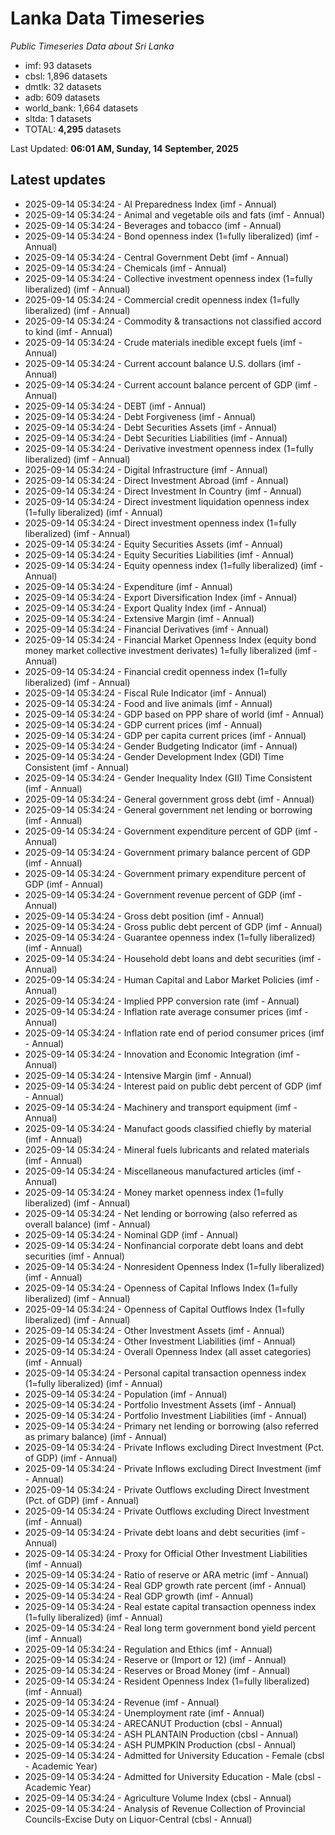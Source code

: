 # Lanka Data Timeseries
*Public Timeseries Data about Sri Lanka*

* imf: 93 datasets
* cbsl: 1,896 datasets
* dmtlk: 32 datasets
* adb: 609 datasets
* world_bank: 1,664 datasets
* sltda: 1 datasets
* TOTAL: **4,295** datasets

Last Updated: **06:01 AM, Sunday, 14 September, 2025**

## Latest updates

* 2025-09-14 05:34:24 - AI Preparedness Index (imf - Annual)
* 2025-09-14 05:34:24 - Animal and vegetable oils and fats (imf - Annual)
* 2025-09-14 05:34:24 - Beverages and tobacco (imf - Annual)
* 2025-09-14 05:34:24 - Bond openness index (1=fully liberalized) (imf - Annual)
* 2025-09-14 05:34:24 - Central Government Debt (imf - Annual)
* 2025-09-14 05:34:24 - Chemicals (imf - Annual)
* 2025-09-14 05:34:24 - Collective investment openness index (1=fully liberalized) (imf - Annual)
* 2025-09-14 05:34:24 - Commercial credit openness index (1=fully liberalized) (imf - Annual)
* 2025-09-14 05:34:24 - Commodity & transactions not classified accord to kind (imf - Annual)
* 2025-09-14 05:34:24 - Crude materials inedible except fuels (imf - Annual)
* 2025-09-14 05:34:24 - Current account balance U.S. dollars (imf - Annual)
* 2025-09-14 05:34:24 - Current account balance percent of GDP (imf - Annual)
* 2025-09-14 05:34:24 - DEBT (imf - Annual)
* 2025-09-14 05:34:24 - Debt Forgiveness (imf - Annual)
* 2025-09-14 05:34:24 - Debt Securities Assets (imf - Annual)
* 2025-09-14 05:34:24 - Debt Securities Liabilities (imf - Annual)
* 2025-09-14 05:34:24 - Derivative investment openness index (1=fully liberalized) (imf - Annual)
* 2025-09-14 05:34:24 - Digital Infrastructure (imf - Annual)
* 2025-09-14 05:34:24 - Direct Investment Abroad (imf - Annual)
* 2025-09-14 05:34:24 - Direct Investment In Country (imf - Annual)
* 2025-09-14 05:34:24 - Direct investment liquidation openness index (1=fully liberalized) (imf - Annual)
* 2025-09-14 05:34:24 - Direct investment openness index (1=fully liberalized) (imf - Annual)
* 2025-09-14 05:34:24 - Equity Securities Assets (imf - Annual)
* 2025-09-14 05:34:24 - Equity Securities Liabilities (imf - Annual)
* 2025-09-14 05:34:24 - Equity openness index (1=fully liberalized) (imf - Annual)
* 2025-09-14 05:34:24 - Expenditure (imf - Annual)
* 2025-09-14 05:34:24 - Export Diversification Index (imf - Annual)
* 2025-09-14 05:34:24 - Export Quality Index (imf - Annual)
* 2025-09-14 05:34:24 - Extensive Margin (imf - Annual)
* 2025-09-14 05:34:24 - Financial Derivatives (imf - Annual)
* 2025-09-14 05:34:24 - Financial Market Openness Index (equity bond money market collective investment derivates) 1=fully liberalized (imf - Annual)
* 2025-09-14 05:34:24 - Financial credit openness index (1=fully liberalized) (imf - Annual)
* 2025-09-14 05:34:24 - Fiscal Rule Indicator (imf - Annual)
* 2025-09-14 05:34:24 - Food and live animals (imf - Annual)
* 2025-09-14 05:34:24 - GDP based on PPP share of world (imf - Annual)
* 2025-09-14 05:34:24 - GDP current prices (imf - Annual)
* 2025-09-14 05:34:24 - GDP per capita current prices (imf - Annual)
* 2025-09-14 05:34:24 - Gender Budgeting Indicator (imf - Annual)
* 2025-09-14 05:34:24 - Gender Development Index (GDI) Time Consistent (imf - Annual)
* 2025-09-14 05:34:24 - Gender Inequality Index (GII) Time Consistent (imf - Annual)
* 2025-09-14 05:34:24 - General government gross debt (imf - Annual)
* 2025-09-14 05:34:24 - General government net lending or borrowing (imf - Annual)
* 2025-09-14 05:34:24 - Government expenditure percent of GDP (imf - Annual)
* 2025-09-14 05:34:24 - Government primary balance percent of GDP (imf - Annual)
* 2025-09-14 05:34:24 - Government primary expenditure percent of GDP (imf - Annual)
* 2025-09-14 05:34:24 - Government revenue percent of GDP (imf - Annual)
* 2025-09-14 05:34:24 - Gross debt position (imf - Annual)
* 2025-09-14 05:34:24 - Gross public debt percent of GDP (imf - Annual)
* 2025-09-14 05:34:24 - Guarantee openness index (1=fully liberalized) (imf - Annual)
* 2025-09-14 05:34:24 - Household debt loans and debt securities (imf - Annual)
* 2025-09-14 05:34:24 - Human Capital and Labor Market Policies (imf - Annual)
* 2025-09-14 05:34:24 - Implied PPP conversion rate (imf - Annual)
* 2025-09-14 05:34:24 - Inflation rate average consumer prices (imf - Annual)
* 2025-09-14 05:34:24 - Inflation rate end of period consumer prices (imf - Annual)
* 2025-09-14 05:34:24 - Innovation and Economic Integration (imf - Annual)
* 2025-09-14 05:34:24 - Intensive Margin (imf - Annual)
* 2025-09-14 05:34:24 - Interest paid on public debt percent of GDP (imf - Annual)
* 2025-09-14 05:34:24 - Machinery and transport equipment (imf - Annual)
* 2025-09-14 05:34:24 - Manufact goods classified chiefly by material (imf - Annual)
* 2025-09-14 05:34:24 - Mineral fuels lubricants and related materials (imf - Annual)
* 2025-09-14 05:34:24 - Miscellaneous manufactured articles (imf - Annual)
* 2025-09-14 05:34:24 - Money market openness index (1=fully liberalized) (imf - Annual)
* 2025-09-14 05:34:24 - Net lending or borrowing (also referred as overall balance) (imf - Annual)
* 2025-09-14 05:34:24 - Nominal GDP (imf - Annual)
* 2025-09-14 05:34:24 - Nonfinancial corporate debt loans and debt securities (imf - Annual)
* 2025-09-14 05:34:24 - Nonresident Openness Index (1=fully liberalized) (imf - Annual)
* 2025-09-14 05:34:24 - Openness of Capital Inflows Index (1=fully liberalized) (imf - Annual)
* 2025-09-14 05:34:24 - Openness of Capital Outflows Index (1=fully liberalized) (imf - Annual)
* 2025-09-14 05:34:24 - Other Investment Assets (imf - Annual)
* 2025-09-14 05:34:24 - Other Investment Liabilities (imf - Annual)
* 2025-09-14 05:34:24 - Overall Openness Index (all asset categories) (imf - Annual)
* 2025-09-14 05:34:24 - Personal capital transaction openness index (1=fully liberalized) (imf - Annual)
* 2025-09-14 05:34:24 - Population (imf - Annual)
* 2025-09-14 05:34:24 - Portfolio Investment Assets (imf - Annual)
* 2025-09-14 05:34:24 - Portfolio Investment Liabilities (imf - Annual)
* 2025-09-14 05:34:24 - Primary net lending or borrowing (also referred as primary balance) (imf - Annual)
* 2025-09-14 05:34:24 - Private Inflows excluding Direct Investment (Pct. of GDP) (imf - Annual)
* 2025-09-14 05:34:24 - Private Inflows excluding Direct Investment (imf - Annual)
* 2025-09-14 05:34:24 - Private Outflows excluding Direct Investment (Pct. of GDP) (imf - Annual)
* 2025-09-14 05:34:24 - Private Outflows excluding Direct Investment (imf - Annual)
* 2025-09-14 05:34:24 - Private debt loans and debt securities (imf - Annual)
* 2025-09-14 05:34:24 - Proxy for Official Other Investment Liabilities (imf - Annual)
* 2025-09-14 05:34:24 - Ratio of reserve or ARA metric (imf - Annual)
* 2025-09-14 05:34:24 - Real GDP growth rate percent (imf - Annual)
* 2025-09-14 05:34:24 - Real GDP growth (imf - Annual)
* 2025-09-14 05:34:24 - Real estate capital transaction openness index (1=fully liberalized) (imf - Annual)
* 2025-09-14 05:34:24 - Real long term government bond yield percent (imf - Annual)
* 2025-09-14 05:34:24 - Regulation and Ethics (imf - Annual)
* 2025-09-14 05:34:24 - Reserve or (Import or 12) (imf - Annual)
* 2025-09-14 05:34:24 - Reserves or Broad Money (imf - Annual)
* 2025-09-14 05:34:24 - Resident Openness Index (1=fully liberalized) (imf - Annual)
* 2025-09-14 05:34:24 - Revenue (imf - Annual)
* 2025-09-14 05:34:24 - Unemployment rate (imf - Annual)
* 2025-09-14 05:34:24 - ARECANUT Production (cbsl - Annual)
* 2025-09-14 05:34:24 - ASH PLANTAIN Production (cbsl - Annual)
* 2025-09-14 05:34:24 - ASH PUMPKIN Production (cbsl - Annual)
* 2025-09-14 05:34:24 - Admitted for University Education - Female (cbsl - Academic Year)
* 2025-09-14 05:34:24 - Admitted for University Education - Male (cbsl - Academic Year)
* 2025-09-14 05:34:24 - Agriculture Volume Index (cbsl - Annual)
* 2025-09-14 05:34:24 - Analysis of Revenue Collection of Provincial Councils-Excise Duty on Liquor-Central (cbsl - Annual)